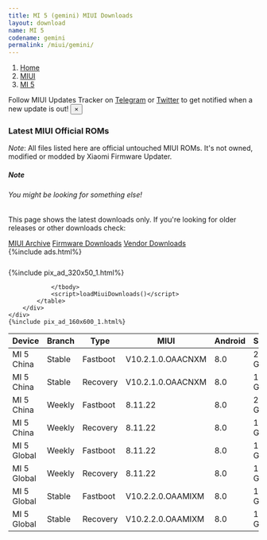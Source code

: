 ```yaml
---
title: MI 5 (gemini) MIUI Downloads
layout: download
name: MI 5
codename: gemini
permalink: /miui/gemini/
---
```

<nav aria-label="breadcrumb">
    <ol class="breadcrumb">
        <li class="breadcrumb-item"><a href="/">Home</a></li>
        <li class="breadcrumb-item"><a href="/miui/">MIUI</a></li>
        <li class="breadcrumb-item active" aria-current="page"><a href="/miui/gemini/">MI 5</a></li>
    </ol>
</nav>
<div class="alert alert-primary alert-dismissible fade show" role="alert">
    Follow MIUI Updates Tracker on <a href="https://t.me/MIUIUpdatesTracker" class="alert-link">Telegram</a>
     or <a href="https://twitter.com/MiFwUpdater" class="alert-link">Twitter</a> to get notified when a new update is out!
    <button type="button" class="close" data-dismiss="alert" aria-label="Close">
        <span aria-hidden="true">&times;</span>
    </button>
</div>

### Latest MIUI Official ROMs
*Note*: All files listed here are official untouched MIUI ROMs. It's not owned, modified or modded by Xiaomi Firmware Updater.
<div class="card">
  <div class="card-body">
    <h5 class="card-title">Note</h5>
    <h6 class="card-subtitle mb-2 text-muted">You might be looking for something else!</h6>
    <p class="card-text">This page shows the latest downloads only.
     If you're looking for older releases or other downloads check:</p>
    <a href="/archive/miui/gemini/" class="card-link">MIUI Archive</a>
    <a href="/firmware/gemini/" class="card-link">Firmware Downloads</a>
    <a href="/vendor/gemini/" class="card-link">Vendor Downloads</a>
  </div>
</div>
{%include ads.html%}
<div class="row justify-content-center">
    <div class="col-10">
        <div class="table-responsive-md" style="margin-top: 25px;">
            {%include pix_ad_320x50_1.html%}
            <table id="miui" class="display dt-responsive nowrap compact table table-striped table-hover table-sm">
                <thead class="thead-dark">
                    <tr>
                        <th data-ref="device">Device</th>
                        <th data-ref="branch">Branch</th>
                        <th data-ref="type">Type</th>
                        <th data-ref="miui">MIUI</th>
                        <th data-ref="android">Android</th>
                        <th data-ref="size">Size</th>
                        <th data-ref="size">Date</th>
                        <th data-ref="link">Link</th>
                    </tr>
                </thead>
                <tbody>
                <tr><td>MI 5 China</td><td>Stable</td><td>Fastboot</td><td>V10.2.1.0.OAACNXM</td><td>8.0</td><td>2.0 GB</td><td>2019-01-08</td><td><a href="/miui/gemini/stable/V10.2.1.0.OAACNXM/">Download</a></td></tr>
<tr><td>MI 5 China</td><td>Stable</td><td>Recovery</td><td>V10.2.1.0.OAACNXM</td><td>8.0</td><td>1.8 GB</td><td>2019-01-08</td><td><a href="/miui/gemini/stable/V10.2.1.0.OAACNXM/">Download</a></td></tr>
<tr><td>MI 5 China</td><td>Weekly</td><td>Fastboot</td><td>8.11.22</td><td>8.0</td><td>2.0 GB</td><td>2018-11-23</td><td><a href="/miui/gemini/weekly/8.11.22/">Download</a></td></tr>
<tr><td>MI 5 China</td><td>Weekly</td><td>Recovery</td><td>8.11.22</td><td>8.0</td><td>1.7 GB</td><td>2018-11-23</td><td><a href="/miui/gemini/weekly/8.11.22/">Download</a></td></tr>
<tr><td>MI 5 Global</td><td>Weekly</td><td>Fastboot</td><td>8.11.22</td><td>8.0</td><td>1.8 GB</td><td>2018-11-23</td><td><a href="/miui/gemini/weekly/8.11.22/">Download</a></td></tr>
<tr><td>MI 5 Global</td><td>Weekly</td><td>Recovery</td><td>8.11.22</td><td>8.0</td><td>1.6 GB</td><td>2018-11-23</td><td><a href="/miui/gemini/weekly/8.11.22/">Download</a></td></tr>
<tr><td>MI 5 Global</td><td>Stable</td><td>Fastboot</td><td>V10.2.2.0.OAAMIXM</td><td>8.0</td><td>1.7 GB</td><td>2019-02-04</td><td><a href="/miui/gemini/stable/V10.2.2.0.OAAMIXM/">Download</a></td></tr>
<tr><td>MI 5 Global</td><td>Stable</td><td>Recovery</td><td>V10.2.2.0.OAAMIXM</td><td>8.0</td><td>1.6 GB</td><td>2019-02-04</td><td><a href="/miui/gemini/stable/V10.2.2.0.OAAMIXM/">Download</a></td></tr>

                </tbody>
                <script>loadMiuiDownloads()</script>
            </table>
        </div>
    </div>
    {%include pix_ad_160x600_1.html%}
</div>
